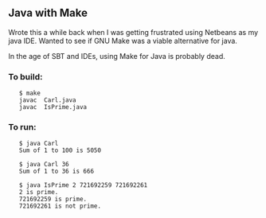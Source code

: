 ## Java with Make
Wrote this a while back when I was getting frustrated using Netbeans
as my java IDE.  Wanted to see if GNU Make was a viable alternative
for java.

In the age of SBT and IDEs, using Make for Java is probably dead.

### To build:
```
   $ make
   javac  Carl.java
   javac  IsPrime.java
```

### To run:
```
   $ java Carl
   Sum of 1 to 100 is 5050
 
   $ java Carl 36
   Sum of 1 to 36 is 666
 
   $ java IsPrime 2 721692259 721692261
   2 is prime.
   721692259 is prime.
   721692261 is not prime.
```
